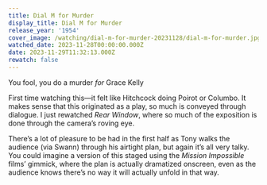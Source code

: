```yaml
---
title: Dial M for Murder
display_title: Dial M for Murder
release_year: '1954'
cover_image: /watching/dial-m-for-murder-20231128/dial-m-for-murder.jpg
watched_date: 2023-11-28T00:00:00.000Z
date: 2023-11-29T11:32:13.000Z
rewatch: false
---
```

You fool, you do a murder _for_ Grace Kelly

First time watching this—it felt like Hitchcock doing Poirot or Columbo. It makes sense that this originated as a play, so much is conveyed through dialogue. I just rewatched _Rear Window_, where so much of the exposition is done through the camera’s roving eye.

There’s a lot of pleasure to be had in the first half as Tony walks the audience (via Swann) through his airtight plan, but again it’s all very talky. You could imagine a version of this staged using the _Mission Impossible_ films’ gimmick, where the plan is actually dramatized onscreen, even as the audience knows there’s no way it will actually unfold in that way.
